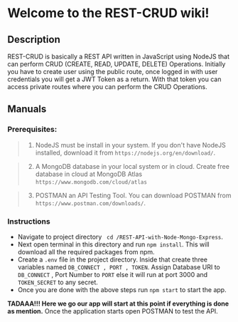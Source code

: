 # Welcome to the REST-CRUD wiki!
## Description
REST-CRUD is basically a REST API written in JavaScript using NodeJS that can perform CRUD (CREATE, READ, UPDATE, DELETE) Operations.
Initially you have to create user using the public route, once logged in with user credentials you will get a JWT Token as a return. With that token you can access private routes where you can perform the CRUD Operations.
## Manuals
### Prerequisites:

> 1. NodeJS must be install in your system. If you don't have NodeJS installed, download it from `https://nodejs.org/en/download/`.

> 2. A MongoDB database in your local system or in cloud. Create free database in cloud at MongoDB Atlas `https://www.mongodb.com/cloud/atlas`

> 3. POSTMAN an API Testing Tool. You can download POSTMAN from `https://www.postman.com/downloads/`.
### Instructions
* Navigate to project directory
`  cd /REST-API-with-Node-Mongo-Express `.
* Next open terminal in this directory and run `npm install`. This will download all the required packages from npm.
* Create a `.env` file in the project directory. Inside that create three variables named `DB_CONNECT , PORT , TOKEN`. Assign Database URI to `DB_CONNECT` , Port Number to `PORT` else it will run at port 3000 and `TOKEN_SECRET` to any secret. 
* Once you are done with the above steps run `npm start` to start the app.

**TADAAA!!! Here we go our app will start at this point if everything is done as mention.**
Once the application starts open POSTMAN to test the API. 

